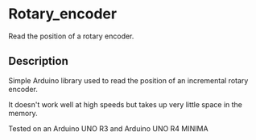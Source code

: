 # Rotary_encoder

Read the position of a rotary encoder.

## Description

Simple Arduino library used to read the position of an incremental rotary encoder.

It doesn't work well at high speeds but takes up very little space in the memory.

Tested on an Arduino UNO R3 and Arduino UNO R4 MINIMA
